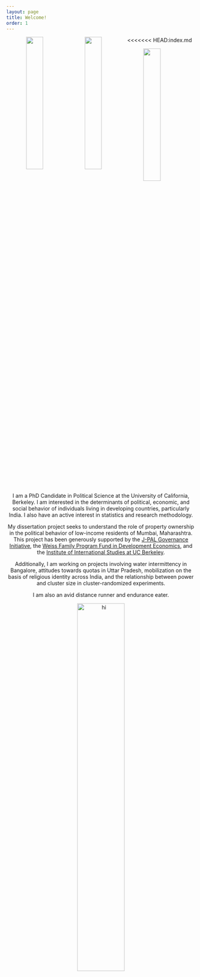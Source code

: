 ```yaml
---
layout: page
title: Welcome!
order: 1
---
```

<center>
<img src="tkumar012.github.io/image1.JPG" style="float: left; width: 30%; margin-right: 1%; margin-bottom: 0.5em;">

<<<<<<< HEAD:index.md
<img src="tkumar012.github.io/IMG_1402.JPG" style="float: left; width: 30%; margin-right: 1%; margin-bottom: 0.5em;">

<img src="tkumar012.github.io/image4.JPG" style="float: left; width: 30%; margin-right: 1%; margin-bottom: 0.5em;">

<p style="clear: both;">
<center/>

I am a PhD Candidate in Political Science at the University of California, Berkeley. I am interested in the determinants of political, economic, and social behavior of individuals living in developing countries, particularly India. I also have an active interest in statistics and research methodology.

My dissertation project seeks to understand the role of property ownership in the political behavior of low-income residents of Mumbai, Maharashtra. This project has been generously supported by the [J-PAL Governance Initiative](https://www.povertyactionlab.org/GI), the [Weiss Family Program Fund in Development Economics](https://projects.iq.harvard.edu/wfrde), and the [Institute of International Studies at UC Berkeley](https://iis.berkeley.edu).

Additionally, I am working on projects involving water intermittency in Bangalore, attitudes towards quotas in Uttar Pradesh, mobilization on the basis of religious identity across India, and the relationship between power and cluster size in cluster-randomized experiments. 

I am also an avid distance runner and endurance eater. 

<center>
<img src="tkumar012.github.io/pic.JPEG" alt="hi" class="inline" height= "50%" width="50%" align="middle"/>
<center/>

